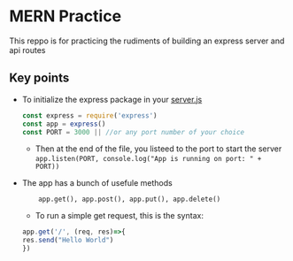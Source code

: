 # MERN Practice
This reppo is for practicing the rudiments of building an express server and api routes

## Key points
- To initialize the express package in your [server.js]("/server.js")
    ```js
    const express = require('express')
    const app = express()
    const PORT = 3000 || //or any port number of your choice
    ```
    + Then at the end of the file, you listeed to the port to start the server
    `app.listen(PORT, console.log("App is running on port: " + PORT))`

- The app has a bunch of usefule methods
    ```
        app.get(), app.post(), app.put(), app.delete()
    ```
    + To run a simple get request, this is the syntax:
    ```js
    app.get('/', (req, res)=>{
    res.send("Hello World")
    })
    ```